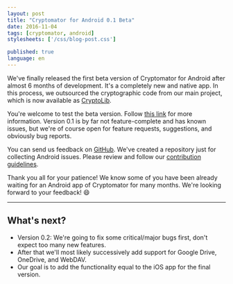 ```yaml
---
layout: post
title: "Cryptomator for Android 0.1 Beta"
date: 2016-11-04
tags: [cryptomator, android]
stylesheets: ['/css/blog-post.css']

published: true
language: en
---
```

We've finally released the first beta version of Cryptomator for Android after almost 6 months of development. It's a completely new and native app. In this process, we outsourced the cryptographic code from our main project, which is now available as <a href="https://github.com/cryptomator/cryptolib" target="_blank">CryptoLib</a>.

You're welcome to test the beta version. Follow <a href="/android" target="_blank">this link</a> for more information. Version 0.1 is by far not feature-complete and has known issues, but we're of course open for feature requests, suggestions, and obviously bug reports.

You can send us feedback on <a href="https://github.com/cryptomator/cryptomator-android" target="_blank">GitHub</a>. We've created a repository just for collecting Android issues. Please review and follow our <a href="https://github.com/cryptomator/cryptomator-android/blob/master/CONTRIBUTING.md" target="_blank">contribution guidelines</a>.

Thank you all for your patience! We know some of you have been already waiting for an Android app of Cryptomator for many months. We're looking forward to your feedback! :smile:

<hr/>

## What's next?
- Version 0.2: We're going to fix some critical/major bugs first, don't expect too many new features.
- After that we'll most likely successively add support for Google Drive, OneDrive, and WebDAV.
- Our goal is to add the functionality equal to the iOS app for the final version.
